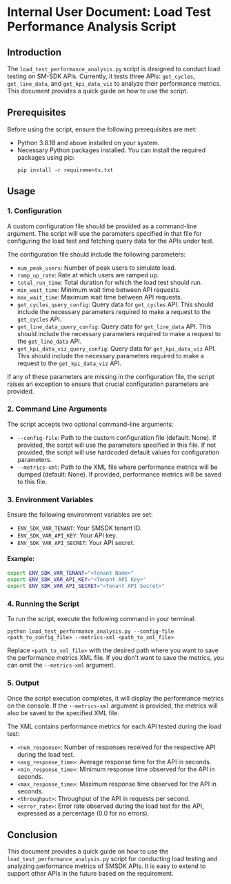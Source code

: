 # Internal User Document: Load Test Performance Analysis Script

## Introduction
The `load_test_performance_analysis.py` script is designed to conduct load testing on SM-SDK APIs. Currently, it tests three APIs: `get_cycles`, `get_line_data`, and `get_kpi_data_viz` to analyze their performance metrics. This document provides a quick guide on how to use the script.

## Prerequisites
Before using the script, ensure the following prerequisites are met:

- Python 3.8.18 and above installed on your system.
- Necessary Python packages installed. You can install the required packages using pip:
  ```
  pip install -r requirements.txt
  ```

## Usage

### 1. Configuration
A custom configuration file should be provided as a command-line argument. The script will use the parameters specified in that file for configuring the load test and fetching query data for the APIs under test.

The configuration file should include the following parameters:

- `num_peak_users`: Number of peak users to simulate load.
- `ramp_up_rate`: Rate at which users are ramped up.
- `total_run_time`: Total duration for which the load test should run.
- `min_wait_time`: Minimum wait time between API requests.
- `max_wait_time`: Maximum wait time between API requests. 
- `get_cycles_query_config`: Query data for `get_cycles` API. This should include the necessary parameters required to make a request to the `get_cycles` API.
- `get_line_data_query_config`: Query data for `get_line_data` API. This should include the necessary parameters required to make a request to the `get_line_data` API.
- `get_kpi_data_viz_query_config`: Query data for `get_kpi_data_viz` API. This should include the necessary parameters required to make a request to the `get_kpi_data_viz` API.

If any of these parameters are missing in the configuration file, the script raises an exception to ensure that crucial configuration parameters are provided.

### 2. Command Line Arguments
The script accepts two optional command-line arguments:
- `--config-file`: Path to the custom configuration file (default: None). If provided, the script will use the parameters specified in this file. If not provided, the script will use hardcoded default values for configuration parameters.
- `--metrics-xml`: Path to the XML file where performance metrics will be dumped (default: None). If provided, performance metrics will be saved to this file.


### 3. Environment Variables
Ensure the following environment variables are set:
- `ENV_SDK_VAR_TENANT`: Your SMSDK tenant ID.
- `ENV_SDK_VAR_API_KEY`: Your API key.
- `ENV_SDK_VAR_API_SECRET`: Your API secret.

#### Example:

```bash
export ENV_SDK_VAR_TENANT="<Tenant Name>"
export ENV_SDK_VAR_API_KEY="<Tenant API Key>"
export ENV_SDK_VAR_API_SECRET="<Tenant API Secret>"
```

### 4. Running the Script
To run the script, execute the following command in your terminal:
```
python load_test_performance_analysis.py --config-file <path_to_config_file> --metrics-xml <path_to_xml_file>
```
Replace `<path_to_xml_file>` with the desired path where you want to save the performance metrics XML file. If you don't want to save the metrics, you can omit the `--metrics-xml` argument.

### 5. Output
Once the script execution completes, it will display the performance metrics on the console. If the `--metrics-xml` argument is provided, the metrics will also be saved to the specified XML file.

The XML contains performance metrics for each API tested during the load test:

- `<num_response>`: Number of responses received for the respective API during the load test.
- `<avg_response_time>`: Average response time for the API in seconds.
- `<min_response_time>`: Minimum response time observed for the API in seconds.
- `<max_response_time>`: Maximum response time observed for the API in seconds.
- `<throughput>`: Throughput of the API in requests per second.
- `<error_rate>`: Error rate observed during the load test for the API, expressed as a percentage (0.0 for no errors).

## Conclusion
This document provides a quick guide on how to use the `load_test_performance_analysis.py` script for conducting load testing and analyzing performance metrics of SMSDK APIs. It is easy to extend to support other APIs in the future based on the requirement.